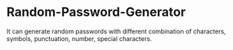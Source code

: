 # Random-Password-Generator
It can generate random passwords with different combination of characters, symbols, punctuation, number, special characters.
